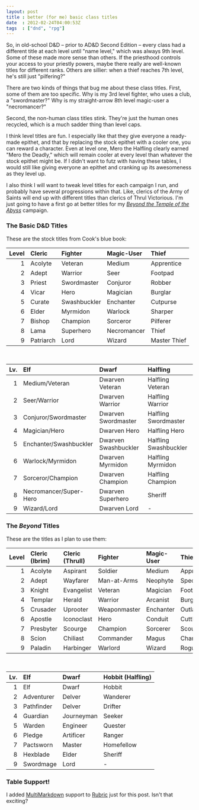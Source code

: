 ```yaml
---
layout: post
title : better (for me) basic class titles
date  : 2012-02-24T04:00:53Z
tags  : ["dnd", "rpg"]
---
```

So, in old-school D&D – prior to AD&D Second Edition – every class had a
different title at each level until "name level," which was always 9th
level.  Some of these made more sense than others.  If the priesthood
controls your access to your priestly powers, maybe there really are
well-known titles for different ranks.  Others are sillier: when a thief
reaches 7th level, he's still just "pilfering?"

There are two kinds of things that bug me about these class titles.
First, some of them are too specific.  Why is my 3rd level fighter, who
uses a club, a "swordmaster?"  Why is my straight-arrow 8th level
magic-user a "necromancer?"

Second, the non-human class titles stink.  They're just the human ones
recycled, which is a much sadder thing than level caps.

I think level titles are fun.  I especially like that they give everyone
a ready-made epithet, and that by replacing the stock epithet with a
cooler one, you can reward a character.  Even at level one, Mero the
Halfling clearly earned "Mero the Deadly," which will remain cooler at
every level than whatever the stock epithet might be.  If I didn't want
to futz with having these tables, I would still like giving everyone an
epithet and cranking up its awesomeness as they level up.

I also think I will want to tweak level titles for each campaign I run,
and probably have several progressions within that.  Like, clerics of
the Army of Saints will end up with different titles than clerics of
Thrul Victorious.  I'm just going to have a first go at better titles
for my [*Beyond the Temple of the
Abyss*](http://dudgeonmaster.org/games/beyond/) campaign.

### The Basic D&D Titles

These are the stock titles from Cook's blue book:

| Level | Cleric    | Fighter      | Magic-User  | Thief        |
|------:|:----------|:-------------|:------------|:-------------|
| 1     | Acolyte   | Veteran      | Medium      | Apprentice   |
| 2     | Adept     | Warrior      | Seer        | Footpad      |
| 3     | Priest    | Swordmaster  | Conjuror    | Robber       |
| 4     | Vicar     | Hero         | Magician    | Burglar      |
| 5     | Curate    | Swashbuckler | Enchanter   | Cutpurse     |
| 6     | Elder     | Myrmidon     | Warlock     | Sharper      |
| 7     | Bishop    | Champion     | Sorceror    | Pilferer     |
| 8     | Lama      | Superhero    | Necromancer | Thief        |
| 9     | Patriarch | Lord         | Wizard      | Master Thief |

 

| Lv. | Elf                    | Dwarf                | Halfling              |
|----:|:-----------------------|:---------------------|:----------------------|
| 1   | Medium/Veteran         | Dwarven Veteran      | Halfling Veteran      |
| 2   | Seer/Warrior           | Dwarven Warrior      | Halfling Warrior      |
| 3   | Conjuror/Swordmaster   | Dwarven Swordmaster  | Halfling Swordmaster  |
| 4   | Magician/Hero          | Dwarven Hero         | Halfling Hero         |
| 5   | Enchanter/Swashbuckler | Dwarven Swashbuckler | Halfling Swashbuckler |
| 6   | Warlock/Myrmidon       | Dwarven Myrmidon     | Halfling Myrmidon     |
| 7   | Sorceror/Champion      | Dwarven Champion     | Halfling Champion     |
| 8   | Necromancer/Super-Hero | Dwarven Superhero    | Sheriff               |
| 9   | Wizard/Lord            | Dwarven Lord         | -                     |

### The *Beyond* Titles

These are the titles as I plan to use them:

| Level | Cleric (Ibrim) | Cleric (Thrull) | Fighter      | Magic-User  | Thief        |
|------:|:---------------|:----------------|:-------------|:------------|:-------------|
| 1     | Acolyte        | Aspirant        | Soldier      | Medium      | Apprentice   |
| 2     | Adept          | Wayfarer        | Man-at-Arms  | Neophyte    | Specialist   |
| 3     | Knight         | Evangelist      | Veteran      | Magician    | Footpad      |
| 4     | Templar        | Herald          | Warrior      | Arcanist    | Burglar      |
| 5     | Crusader       | Uprooter        | Weaponmaster | Enchanter   | Outlaw       |
| 6     | Apostle        | Iconoclast      | Hero         | Conduit     | Cutthroat    |
| 7     | Presbyter      | Scourge         | Champion     | Sorcerer    | Scoundrel    |
| 8     | Scion          | Chiliast        | Commander    | Magus       | Charlatan    |
| 9     | Paladin        | Harbinger       | Warlord      | Wizard      | Rogue        |

 

| Lv. | Elf                    | Dwarf      | Hobbit (Halfling) |
|----:|:-----------------------|:-----------|:------------------|
| 1   | Elf                    | Dwarf      | Hobbit            |
| 2   | Adventurer             | Delver     | Wanderer          |
| 3   | Pathfinder             | Delver     | Drifter           |
| 4   | Guardian               | Journeyman | Seeker            |
| 5   | Warden                 | Engineer   | Quester           |
| 6   | Pledge                 | Artificer  | Ranger            |
| 7   | Pactsworn              | Master     | Homefellow        |
| 8   | Hexblade               | Elder      | Sheriff           |
| 9   | Swordmage              | Lord       | -                 |

### Table Support!

I added [MultiMarkdown](http://fletcherpenney.net/multimarkdown/) support to
[Rubric](https://metacpan.org/release/Rubric) just for this post.  Isn't that
exciting?

